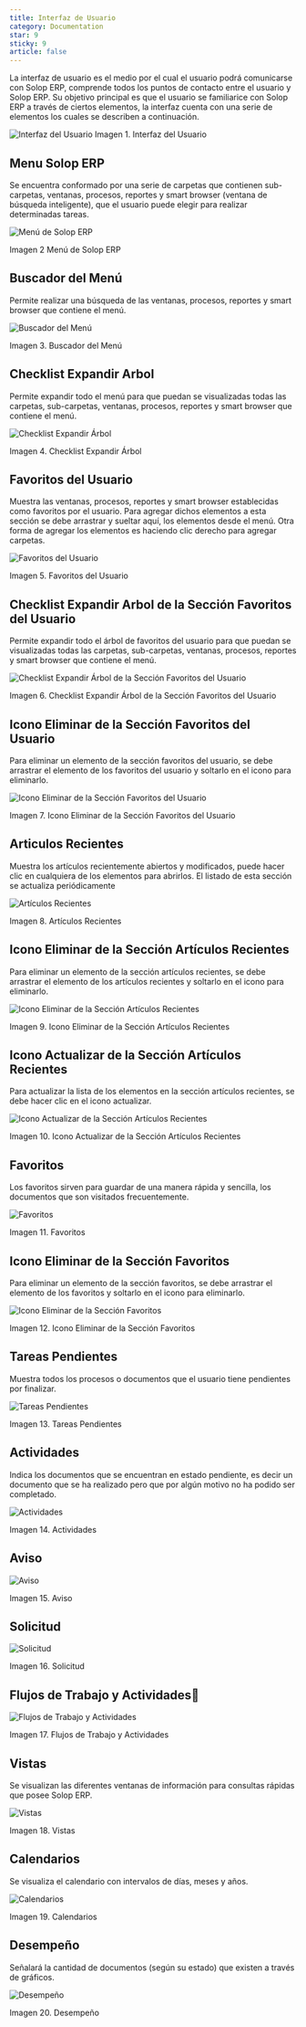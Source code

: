 ```yaml
---
title: Interfaz de Usuario
category: Documentation
star: 9
sticky: 9
article: false
---
```


La interfaz de usuario es el medio por el cual el usuario podrá comunicarse con Solop ERP, comprende todos los puntos de contacto entre el usuario y Solop ERP. Su objetivo principal es que el usuario se familiarice con Solop ERP a través de ciertos elementos, la interfaz cuenta con una serie de elementos los cuales se describen a continuación.

![Interfaz del Usuario](/assets/img/docs/basic-rules/bar-interface-user.png)
Imagen 1. Interfaz del Usuario

## Menu Solop ERP

Se encuentra conformado por una serie de carpetas que contienen sub-carpetas, ventanas, procesos, reportes y smart browser (ventana de búsqueda inteligente), que el usuario puede elegir para realizar determinadas tareas.

![Menú de Solop ERP](/assets/img/docs/basic-rules/bar-interface-menu.png)

Imagen 2 Menú de Solop ERP

## Buscador del Menú

Permite realizar una búsqueda de las ventanas, procesos, reportes y smart browser que contiene el menú.

![Buscador del Menú](/assets/img/docs/basic-rules/bar-interface-seek.png)

Imagen 3. Buscador del Menú

## Checklist Expandir Arbol

Permite expandir todo el menú para que puedan se visualizadas todas las carpetas, sub-carpetas, ventanas, procesos, reportes y smart browser que contiene el menú.

![Checklist Expandir Árbol](/assets/img/docs/basic-rules/bar-interface-checklist.png)

Imagen 4. Checklist Expandir Árbol

## Favoritos del Usuario

Muestra las ventanas, procesos, reportes y smart browser establecidas como favoritos por el usuario. Para agregar dichos elementos a esta sección se debe arrastrar y sueltar aquí, los elementos desde el menú. Otra forma de agregar los elementos es haciendo clic derecho para agregar carpetas.

![Favoritos del Usuario](/assets/img/docs/basic-rules/bar-interface-favorite.png)

Imagen 5. Favoritos del Usuario

## Checklist Expandir Arbol de la Sección Favoritos del Usuario

Permite expandir todo el árbol de favoritos del usuario para que puedan se visualizadas todas las carpetas, sub-carpetas, ventanas, procesos, reportes y smart browser que contiene el menú.

![Checklist Expandir Árbol de la Sección Favoritos del Usuario](/assets/img/docs/basic-rules/bar-interface-checklist-2.png)

Imagen 6. Checklist Expandir Árbol de la Sección Favoritos del Usuario

## Icono Eliminar de la Sección Favoritos del Usuario

Para eliminar un elemento de la sección favoritos del usuario, se debe arrastrar el elemento de los favoritos del usuario y soltarlo en el icono para eliminarlo.

![Icono Eliminar de la Sección Favoritos del Usuario](/assets/img/docs/basic-rules/bar-interface-icon.png)

Imagen 7. Icono Eliminar de la Sección Favoritos del Usuario

## Articulos Recientes

Muestra los artículos recientemente abiertos y modificados, puede hacer clic en cualquiera de los elementos para abrirlos. El listado de esta sección se actualiza periódicamente

![Artículos Recientes](/assets/img/docs/basic-rules/bar-interface-article.png)

Imagen 8. Artículos Recientes

## Icono Eliminar de la Sección Artículos Recientes

Para eliminar un elemento de la sección artículos recientes, se debe arrastrar el elemento de los artículos recientes y soltarlo en el icono para eliminarlo.

![Icono Eliminar de la Sección Artículos Recientes](/assets/img/docs/basic-rules/bar-interface-delete.png)

Imagen 9. Icono Eliminar de la Sección Artículos Recientes

## Icono Actualizar de la Sección Artículos Recientes

Para actualizar la lista de los elementos en la sección artículos recientes, se debe hacer clic en el icono actualizar.

![Icono Actualizar de la Sección Artículos Recientes](/assets/img/docs/basic-rules/bar-interface-update.png)

Imagen 10. Icono Actualizar de la Sección Artículos Recientes

## Favoritos

Los favoritos sirven para guardar de una manera rápida y sencilla, los documentos que son visitados frecuentemente.

![Favoritos](/assets/img/docs/basic-rules/bar-interface-favorite-2.png)

Imagen 11. Favoritos

## Icono Eliminar de la Sección Favoritos

Para eliminar un elemento de la sección favoritos, se debe arrastrar el elemento de los favoritos y soltarlo en el icono para eliminarlo.

![Icono Eliminar de la Sección Favoritos](/assets/img/docs/basic-rules/bar-interface-seccion.png)

Imagen 12. Icono Eliminar de la Sección Favoritos

## Tareas Pendientes

Muestra todos los procesos o documentos que el usuario tiene pendientes por finalizar.

![Tareas Pendientes](/assets/img/docs/basic-rules/bar-interface-tasks.png)

Imagen 13. Tareas Pendientes

## Actividades

Indica los documentos que se encuentran en estado pendiente, es decir un documento que se ha realizado pero que por algún motivo no ha podido ser completado.

![Actividades](/assets/img/docs/basic-rules/bar-interface-activities.png)

Imagen 14. Actividades

## Aviso

![Aviso](/assets/img/docs/basic-rules/bar-interface-warning.png)

Imagen 15. Aviso

## Solicitud

![Solicitud](/assets/img/docs/basic-rules/bar-interface-application.png)

Imagen 16. Solicitud

## Flujos de Trabajo y Actividades

![Flujos de Trabajo y Actividades](/assets/img/docs/basic-rules/bar-interface-flow.png)

Imagen 17. Flujos de Trabajo y Actividades

## Vistas

Se visualizan las diferentes ventanas de información para consultas rápidas que posee Solop ERP.

![Vistas](/assets/img/docs/basic-rules/bar-interface-views.png)

Imagen 18. Vistas

## Calendarios

Se visualiza el calendario con intervalos de días, meses y años.

![Calendarios](/assets/img/docs/basic-rules/bar-interface-calendars.png)

Imagen 19. Calendarios

## Desempeño

Señalará la cantidad de documentos (según su estado) que existen a través de gráficos.

![Desempeño](/assets/img/docs/basic-rules/bar-interface-performance.png)

Imagen 20. Desempeño
